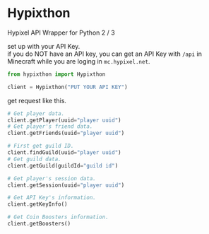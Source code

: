 # Hypixthon
Hypixel API Wrapper for Python 2 / 3

set up with your API Key.<br>
if you do NOT have an API key, you can get an API Key with `/api` in Minecraft while you are loging in `mc.hypixel.net`.
```python
from hypixthon import Hypixthon

client = Hypixthon("PUT YOUR API KEY")
```

get request like this.
```python
# Get player data.
client.getPlayer(uuid="player uuid")
# Get player's friend data.
client.getFriends(uuid="player uuid")

# First get guild ID.
client.findGuild(uuid="player uuid")
# Get guild data.
client.getGuild(guildId="guild id")

# Get player's session data.
client.getSession(uuid="player uuid")

# Get API Key's information.
client.getKeyInfo()

# Get Coin Boosters information.
client.getBoosters()
```
